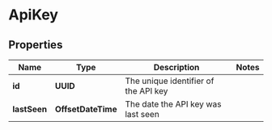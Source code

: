 

# ApiKey


## Properties

| Name | Type | Description | Notes |
|------------ | ------------- | ------------- | -------------|
|**id** | **UUID** | The unique identifier of the API key |  |
|**lastSeen** | **OffsetDateTime** | The date the API key was last seen |  |



